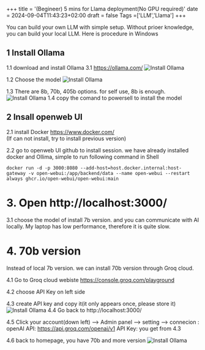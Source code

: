 +++
title = '(Begineer) 5 mins for Llama deployment(No GPU required)'
date = 2024-09-04T11:43:23+02:00
draft = false
Tags =['LLM','LIama']
+++


You can build your own LLM with simple setup. Without prioer knowledge, you can build your local LLM.
Here is procedure in Windows

## 1 Install Ollama
1.1 download and install Ollama 3.1  https://ollama.com/
![Install Ollama](/1.png)

1.2    Choose the model
![Install Ollama](/2.png)

1.3    There are 8b, 70b, 405b options. for self use, 8b is enough.
![Install Ollama](/3.png)
1.4   copy the comand to powersell to install the model
   

## 2 Insall openweb UI
2.1 install Docker https://www.docker.com/  
        (If can not install, try to install previous version)

2.2 go to openweb UI github to install session.
      we have already installed docker and Ollima, simple to run following command in Shell

    docker run -d -p 3000:8080 --add-host=host.docker.internal:host-gateway -v open-webui:/app/backend/data --name open-webui --restart always ghcr.io/open-webui/open-webui:main

# 3. Open http://localhost:3000/
3.1 choose the model of install 7b version. and you can communicate with AI locally.
      My laptop has low performance, therefore it is quite slow. 

# 4. 70b version
Instead of local 7b version. we can install 70b version through Groq cloud.

4.1 Go to Groq cloud webiste https://console.groq.com/playground

4.2 choose API Key on left side 

4.3 create API key and copy it(it only appears once, please store it)
![Install Ollama](/4.3.png)
4.4 Go back to http://localhost:3000/

4.5 Click your account(down left) --> Admin panel --> setting --> connecion :
    openAI API: https://api.groq.com/openai/v1
    API Key: you get from 4.3

4.6 back to homepage, you have 70b and more version 
![Install Ollama](/4-6.png)